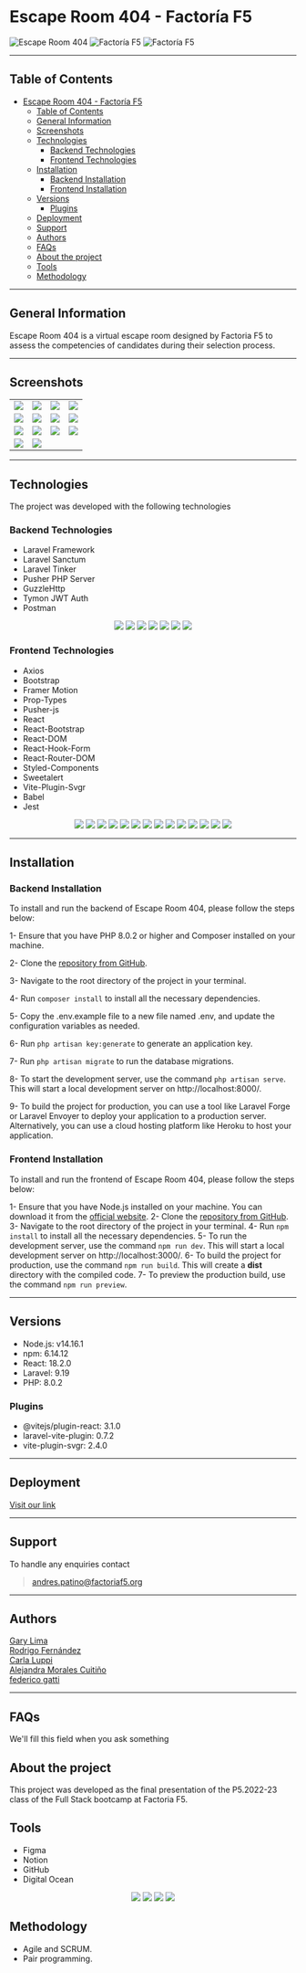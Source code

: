 # Escape Room 404 - Factoría F5
![Escape Room 404](./src/assets/logotype/logo404.svg)
![Factoría F5](src/assets/logotype/logo-factoria.png)
![Factoría F5](src/assets/logotype/factoria.svg)

***
## Table of Contents
- [Escape Room 404 - Factoría F5](#escape-room-404---factoría-f5)
  - [Table of Contents](#table-of-contents)
  - [General Information](#general-information)
  - [Screenshots](#screenshots)
  - [Technologies](#technologies)
    - [Backend Technologies](#backend-technologies)
    - [Frontend Technologies](#frontend-technologies)
  - [Installation](#installation)
    - [Backend Installation](#backend-installation)
    - [Frontend Installation](#frontend-installation)
  - [Versions](#versions)
    - [Plugins](#plugins)
  - [Deployment](#deployment)
  - [Support](#support)
  - [Authors](#authors)
  - [FAQs](#faqs)
  - [About the project](#about-the-project)
  - [Tools](#tools)
  - [Methodology](#methodology)
***
## General Information
Escape Room 404 is a virtual escape room designed by Factoria F5 to assess the competencies of candidates during their selection process. 

***

## Screenshots

<table>
<tr>
<td><img src="./src/assets/screenshots/screenshot001.png"></td>
<td><img src="./src/assets/screenshots/screenshot002.png"></td>
<td><img src="./src/assets/screenshots/screenshot003.png"></td>
<td><img src="./src/assets/screenshots/screenshot004.png"></td>
</tr>
<tr>
<td><img src="./src/assets/screenshots/screenshot005.png"></td>
<td><img src="./src/assets/screenshots/screenshot006.png"></td>
<td><img src="./src/assets/screenshots/screenshot007.png"></td>
<td><img src="./src/assets/screenshots/screenshot008.png"></td>
</tr>
<tr>
<td><img src="./src/assets/screenshots/screenshot009.png"></td>
<td><img src="./src/assets/screenshots/screenshot010.png"></td>
<td><img src="./src/assets/screenshots/screenshot011.png"></td>
<td><img src="./src/assets/screenshots/screenshot012.png"></td>
</tr>
<tr>
<td><img src="./src/assets/screenshots/screenshot013.png"></td>
<td><img src="./src/assets/screenshots/screenshot014.png"></td>
</tr>
</table>

***

## Technologies

The project was developed with the following technologies

### Backend Technologies

- Laravel Framework
- Laravel Sanctum
- Laravel Tinker
- Pusher PHP Server
- GuzzleHttp
- Tymon JWT Auth
- Postman

<p align="center">
<img src= "https://img.shields.io/badge/laravel-%23FF2D20.svg?style=for-the-badge&logo=laravel&logoColor=white">
<img src= "https://img.shields.io/badge/laravel--sanctum-%23FF2D20.svg?style=for-the-badge&logo=laravel&logoColor=white">
<img src= "https://img.shields.io/badge/laravel--tinker-%23FF2D20.svg?style=for-the-badge&logo=laravel&logoColor=white">
<img src= "https://img.shields.io/badge/pusher-%2333457D.svg?style=for-the-badge&logo=pusher&logoColor=white">
<img src= "https://img.shields.io/badge/guzzlehttp-%23000000.svg?style=for-the-badge&logo=guzzle&logoColor=white">
<img src= "https://img.shields.io/badge/tymon%20jwt%20auth-%23FF2D20.svg?style=for-the-badge&logo=json-web-tokens&logoColor"> 
<img src= "https://img.shields.io/badge/postman-%23FF6C37.svg?style=for-the-badge&logo=postman&logoColor=white">
 </p>

### Frontend Technologies

- Axios
- Bootstrap
- Framer Motion
- Prop-Types
- Pusher-js
- React
- React-Bootstrap
- React-DOM
- React-Hook-Form
- React-Router-DOM
- Styled-Components
- Sweetalert
- Vite-Plugin-Svgr
- Babel
- Jest

<p align="center">
<img src= "https://img.shields.io/badge/react-%2320232a.svg?style=for-the-badge&logo=react&logoColor=%2361DAFB">
<img src= "https://img.shields.io/badge/bootstrap-%23563D7C.svg?style=for-the-badge&logo=bootstrap&logoColor=white">
<img src= "https://img.shields.io/badge/axios-%23F2C811.svg?style=for-the-badge&logo=axios&logoColor=black">
<img src= "https://img.shields.io/badge/framer%20motion-%23F24E1E.svg?style=for-the-badge&logo=framer-motion&logoColor=white">
<img src= "https://img.shields.io/badge/prop--types-%23323330.svg?style=for-the-badge&logo=react&logoColor=%2361DAFB">
<img src= "https://img.shields.io/badge/react--bootstrap-%23563D7C.svg?style=for-the-badge&logo=bootstrap&logoColor=white">
<img src= "https://img.shields.io/badge/react--dom-%2320232a.svg?style=for-the-badge&logo=react&logoColor=%2361DAFB">
<img src= "https://img.shields.io/badge/react--hook--form-%23000000.svg?style=for-the-badge&logo=react&logoColor=%2361DAFB">
<img src= "https://img.shields.io/badge/react--router--dom-%23CA4245.svg?style=for-the-badge&logo=react-router&logoColor=white">
<img src= "https://img.shields.io/badge/styled--components-%23DB7093.svg?style=for-the-badge&logo=styled-components&logoColor=white">
<img src= "https://img.shields.io/badge/sweetalert-%23EE3545.svg?style=for-the-badge&logo=sweetalert&logoColor=white">
<img src= "https://img.shields.io/badge/vite--plugin--svgr-%23222222.svg?style=for-the-badge&logo=svg&logoColor=white">
<img src= "https://img.shields.io/badge/babel-%23F9DC3E.svg?style=for-the-badge&logo=babel&logoColor=black">
<img src= "https://img.shields.io/badge/jest-%23C21325.svg?style=for-the-badge&logo=jest&logoColor=white">


***

## Installation

### Backend Installation

To install and run the backend of Escape Room 404, please follow the steps below:

1- Ensure that you have PHP 8.0.2 or higher and Composer installed on your machine.

2- Clone the [repository from GitHub](https://github.com/fcegatti/escape-room-backend).

3- Navigate to the root directory of the project in your terminal.

4- Run `composer install` to install all the necessary dependencies.

5- Copy the .env.example file to a new file named .env, and update the configuration variables as needed.

6- Run `php artisan key:generate` to generate an application key.

7- Run `php artisan migrate` to run the database migrations.

8- To start the development server, use the command `php artisan serve`. This will start a local development server on http://localhost:8000/.

9- To build the project for production, you can use a tool like Laravel Forge or Laravel Envoyer to deploy your application to a production server. Alternatively, you can use a cloud hosting platform like Heroku to host your application.

### Frontend Installation

To install and run the frontend of Escape Room 404, please follow the steps below:

1- Ensure that you have Node.js installed on your machine. You can download it from the [official website](https://nodejs.org/en/download/).
2- Clone the [repository from GitHub](https://github.com/AleMCuitino/escape-room-frontend).
3- Navigate to the root directory of the project in your terminal.
4- Run `npm install` to install all the necessary dependencies.
5- To run the development server, use the command `npm run dev`. This will start a local development server on http://localhost:3000/.
6- To build the project for production, use the command `npm run build`. This will create a **dist** directory with the compiled code.
7- To preview the production build, use the command `npm run preview`.

***
## Versions

- Node.js: v14.16.1
- npm: 6.14.12
- React: 18.2.0
- Laravel: 9.19
- PHP: 8.0.2

### Plugins

- @vitejs/plugin-react: 3.1.0
- laravel-vite-plugin: 0.7.2
- vite-plugin-svgr: 2.4.0



***
## Deployment

  
[Visit our link](https://escape-room-backend-mcprj.ondigitalocean.app/api)


***


## Support

To handle any enquiries contact
>andres.patino@factoriaf5.org
***


## Authors

[Gary Lima](https://github.com/GaryHL)<br>
[Rodrigo Fernández](https://github.com/Rodrigo-ASJ)   
[Carla Luppi](https://github.com/carlaluppi)  
[Alejandra Morales Cuitiño](https://github.com/AleMCuitino)     
[federico gatti](https://github.com/fcegatti)



***
## FAQs

We'll fill this field when you ask something

## About the project

This project was developed as the final presentation of the P5.2022-23 class of the Full Stack bootcamp at Factoria F5.


## Tools

- Figma
- Notion
- GitHub
- Digital Ocean


<p align="center">
<a href="https://www.figma.com"><img src="https://img.shields.io/badge/Figma-%23F24E1E.svg?style=for-the-badge&logo=Figma&logoColor=white"></a>
<a href="https://www.notion.so"><img src="https://img.shields.io/badge/Notion-%23000000.svg?style=for-the-badge&logo=Notion&logoColor=white"></a>
<a href="https://github.com"><img src="https://img.shields.io/badge/GitHub-%23181717.svg?style=for-the-badge&logo=GitHub&logoColor=white"></a>
<a href="https://www.digitalocean.com"><img src="https://img.shields.io/badge/DigitalOcean-%230167ff.svg?style=for-the-badge&logo=DigitalOcean&logoColor=white"></a>
</p>

## Methodology

* Agile and SCRUM.
* Pair programming.




